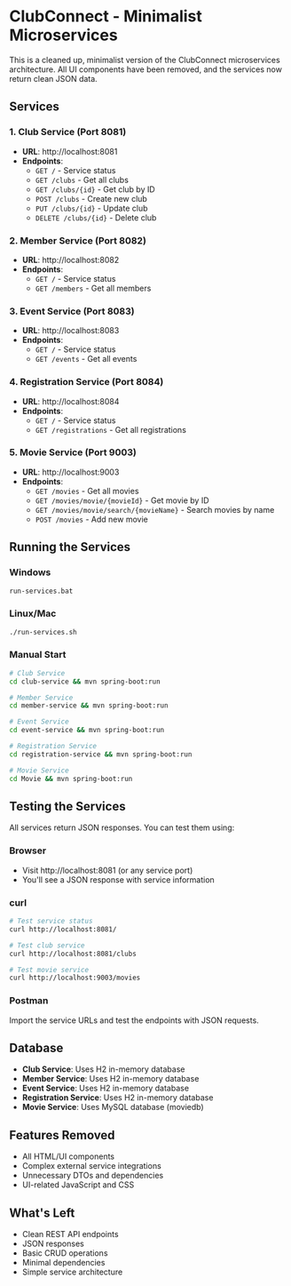 # ClubConnect - Minimalist Microservices

This is a cleaned up, minimalist version of the ClubConnect microservices architecture. All UI components have been removed, and the services now return clean JSON data.

## Services

### 1. Club Service (Port 8081)
- **URL**: http://localhost:8081
- **Endpoints**:
  - `GET /` - Service status
  - `GET /clubs` - Get all clubs
  - `GET /clubs/{id}` - Get club by ID
  - `POST /clubs` - Create new club
  - `PUT /clubs/{id}` - Update club
  - `DELETE /clubs/{id}` - Delete club

### 2. Member Service (Port 8082)
- **URL**: http://localhost:8082
- **Endpoints**:
  - `GET /` - Service status
  - `GET /members` - Get all members

### 3. Event Service (Port 8083)
- **URL**: http://localhost:8083
- **Endpoints**:
  - `GET /` - Service status
  - `GET /events` - Get all events

### 4. Registration Service (Port 8084)
- **URL**: http://localhost:8084
- **Endpoints**:
  - `GET /` - Service status
  - `GET /registrations` - Get all registrations

### 5. Movie Service (Port 9003)
- **URL**: http://localhost:9003
- **Endpoints**:
  - `GET /movies` - Get all movies
  - `GET /movies/movie/{movieId}` - Get movie by ID
  - `GET /movies/movie/search/{movieName}` - Search movies by name
  - `POST /movies` - Add new movie

## Running the Services

### Windows
```bash
run-services.bat
```

### Linux/Mac
```bash
./run-services.sh
```

### Manual Start
```bash
# Club Service
cd club-service && mvn spring-boot:run

# Member Service
cd member-service && mvn spring-boot:run

# Event Service
cd event-service && mvn spring-boot:run

# Registration Service
cd registration-service && mvn spring-boot:run

# Movie Service
cd Movie && mvn spring-boot:run
```

## Testing the Services

All services return JSON responses. You can test them using:

### Browser
- Visit http://localhost:8081 (or any service port)
- You'll see a JSON response with service information

### curl
```bash
# Test service status
curl http://localhost:8081/

# Test club service
curl http://localhost:8081/clubs

# Test movie service
curl http://localhost:9003/movies
```

### Postman
Import the service URLs and test the endpoints with JSON requests.

## Database

- **Club Service**: Uses H2 in-memory database
- **Member Service**: Uses H2 in-memory database  
- **Event Service**: Uses H2 in-memory database
- **Registration Service**: Uses H2 in-memory database
- **Movie Service**: Uses MySQL database (moviedb)

## Features Removed

- All HTML/UI components
- Complex external service integrations
- Unnecessary DTOs and dependencies
- UI-related JavaScript and CSS

## What's Left

- Clean REST API endpoints
- JSON responses
- Basic CRUD operations
- Minimal dependencies
- Simple service architecture
